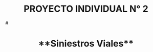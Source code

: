 <h1 align= 'center' >PROYECTO INDIVIDUAL N° 2</h1>
#<h1 align ='center'> **Siniestros Viales**</h1>
